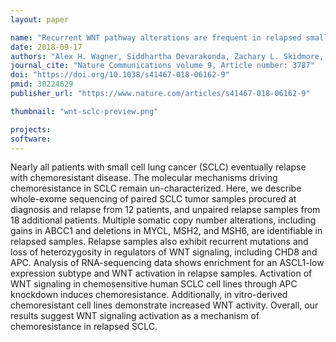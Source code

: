 ```yaml
---
layout: paper

name: "Recurrent WNT pathway alterations are frequent in relapsed small cell lung cancer"
date: 2018-09-17
authors: "Alex H. Wagner, Siddhartha Devarakonda, Zachary L. Skidmore, Kilannin Krysiak, Avinash Ramu, Lee Trani, Jason Kunisaki, Ashiq Masood, Saiama N. Waqar, Nicholas C. Spies, Daniel Morgensztern, Jason Waligorski, Jennifer Ponce, Robert S. Fulton, Leonard B. Maggi Jr., Jason D. Weber, Mark A. Watson, Christopher J. O’Conor, Jon H. Ritter, Rachelle R. Olsen, Haixia Cheng, Anandaroop Mukhopadhyay, Ismail Can, Melissa H. Cessna, Trudy G. Oliver, Elaine R. Mardis, Richard K. Wilson, Malachi Griffith, Obi L. Griffith & Ramaswamy Govindan"
journal_cite: "Nature Communications volume 9, Article number: 3787"
doi: "https://doi.org/10.1038/s41467-018-06162-9"
pmid: 30224629
publisher_url: "https://www.nature.com/articles/s41467-018-06162-9"

thumbnail: "wnt-sclc-preview.png"

projects:
software:
---
```

Nearly all patients with small cell lung cancer (SCLC) eventually relapse with chemoresistant disease. The molecular mechanisms driving chemoresistance in SCLC remain un-characterized. Here, we describe whole-exome sequencing of paired SCLC tumor samples procured at diagnosis and relapse from 12 patients, and unpaired relapse samples from 18 additional patients. Multiple somatic copy number alterations, including gains in ABCC1 and deletions in MYCL, MSH2, and MSH6, are identifiable in relapsed samples. Relapse samples also exhibit recurrent mutations and loss of heterozygosity in regulators of WNT signaling, including CHD8 and APC. Analysis of RNA-sequencing data shows enrichment for an ASCL1-low expression subtype and WNT activation in relapse samples. Activation of WNT signaling in chemosensitive human SCLC cell lines through APC knockdown induces chemoresistance. Additionally, in vitro-derived chemoresistant cell lines demonstrate increased WNT activity. Overall, our results suggest WNT signaling activation as a mechanism of chemoresistance in relapsed SCLC.

